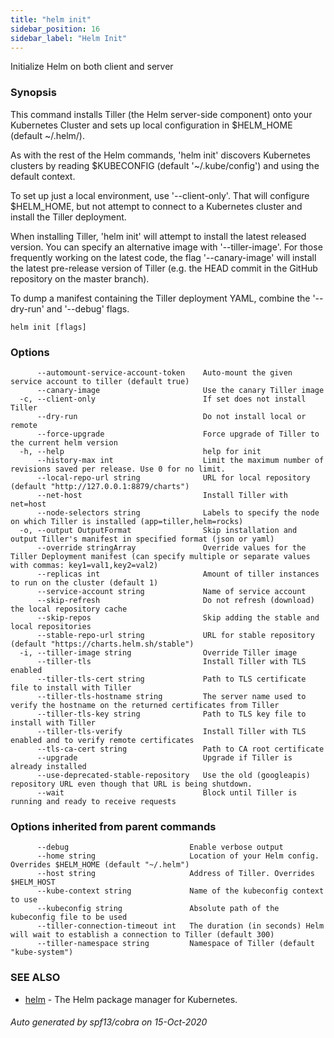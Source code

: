 ```yaml
---
title: "helm init"
sidebar_position: 16
sidebar_label: "Helm Init"
---
```

Initialize Helm on both client and server

### Synopsis


This command installs Tiller (the Helm server-side component) onto your
Kubernetes Cluster and sets up local configuration in $HELM_HOME (default ~/.helm/).

As with the rest of the Helm commands, 'helm init' discovers Kubernetes clusters
by reading $KUBECONFIG (default '~/.kube/config') and using the default context.

To set up just a local environment, use '--client-only'. That will configure
$HELM_HOME, but not attempt to connect to a Kubernetes cluster and install the Tiller
deployment.

When installing Tiller, 'helm init' will attempt to install the latest released
version. You can specify an alternative image with '--tiller-image'. For those
frequently working on the latest code, the flag '--canary-image' will install
the latest pre-release version of Tiller (e.g. the HEAD commit in the GitHub
repository on the master branch).

To dump a manifest containing the Tiller deployment YAML, combine the
'--dry-run' and '--debug' flags.


```
helm init [flags]
```

### Options

```
      --automount-service-account-token    Auto-mount the given service account to tiller (default true)
      --canary-image                       Use the canary Tiller image
  -c, --client-only                        If set does not install Tiller
      --dry-run                            Do not install local or remote
      --force-upgrade                      Force upgrade of Tiller to the current helm version
  -h, --help                               help for init
      --history-max int                    Limit the maximum number of revisions saved per release. Use 0 for no limit.
      --local-repo-url string              URL for local repository (default "http://127.0.0.1:8879/charts")
      --net-host                           Install Tiller with net=host
      --node-selectors string              Labels to specify the node on which Tiller is installed (app=tiller,helm=rocks)
  -o, --output OutputFormat                Skip installation and output Tiller's manifest in specified format (json or yaml)
      --override stringArray               Override values for the Tiller Deployment manifest (can specify multiple or separate values with commas: key1=val1,key2=val2)
      --replicas int                       Amount of tiller instances to run on the cluster (default 1)
      --service-account string             Name of service account
      --skip-refresh                       Do not refresh (download) the local repository cache
      --skip-repos                         Skip adding the stable and local repositories
      --stable-repo-url string             URL for stable repository (default "https://charts.helm.sh/stable")
  -i, --tiller-image string                Override Tiller image
      --tiller-tls                         Install Tiller with TLS enabled
      --tiller-tls-cert string             Path to TLS certificate file to install with Tiller
      --tiller-tls-hostname string         The server name used to verify the hostname on the returned certificates from Tiller
      --tiller-tls-key string              Path to TLS key file to install with Tiller
      --tiller-tls-verify                  Install Tiller with TLS enabled and to verify remote certificates
      --tls-ca-cert string                 Path to CA root certificate
      --upgrade                            Upgrade if Tiller is already installed
      --use-deprecated-stable-repository   Use the old (googleapis) repository URL even though that URL is being shutdown.
      --wait                               Block until Tiller is running and ready to receive requests
```

### Options inherited from parent commands

```
      --debug                           Enable verbose output
      --home string                     Location of your Helm config. Overrides $HELM_HOME (default "~/.helm")
      --host string                     Address of Tiller. Overrides $HELM_HOST
      --kube-context string             Name of the kubeconfig context to use
      --kubeconfig string               Absolute path of the kubeconfig file to be used
      --tiller-connection-timeout int   The duration (in seconds) Helm will wait to establish a connection to Tiller (default 300)
      --tiller-namespace string         Namespace of Tiller (default "kube-system")
```

### SEE ALSO

* [helm](helm.md)	 - The Helm package manager for Kubernetes.

###### Auto generated by spf13/cobra on 15-Oct-2020
